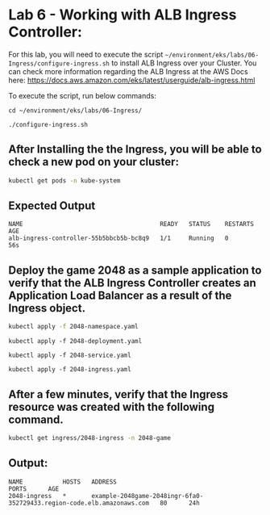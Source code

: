 # Lab 6 - Working with ALB Ingress Controller:

For this lab, you will need to execute the script `~/environment/eks/labs/06-Ingress/configure-ingress.sh` to install ALB Ingress over your Cluster. You can check more information regarding the ALB Ingress at the AWS Docs here: https://docs.aws.amazon.com/eks/latest/userguide/alb-ingress.html

To execute the script, run below commands:

```
cd ~/environment/eks/labs/06-Ingress/
```
```
./configure-ingress.sh
```

## After Installing the the Ingress, you will be able to check a new pod on your cluster:

```bash
kubectl get pods -n kube-system
```

## Expected Output

```
NAME                                      READY   STATUS    RESTARTS   AGE
alb-ingress-controller-55b5bbcb5b-bc8q9   1/1     Running   0          56s
```

## Deploy the game 2048 as a sample application to verify that the ALB Ingress Controller creates an Application Load Balancer as a result of the Ingress object.

```bash
kubectl apply -f 2048-namespace.yaml
```
```
kubectl apply -f 2048-deployment.yaml
```
```
kubectl apply -f 2048-service.yaml
```
```
kubectl apply -f 2048-ingress.yaml
```
## After a few minutes, verify that the Ingress resource was created with the following command.

```bash
kubectl get ingress/2048-ingress -n 2048-game
```

## Output:

```
NAME           HOSTS   ADDRESS                                                                 PORTS      AGE
2048-ingress   *       example-2048game-2048ingr-6fa0-352729433.region-code.elb.amazonaws.com   80      24h
```
